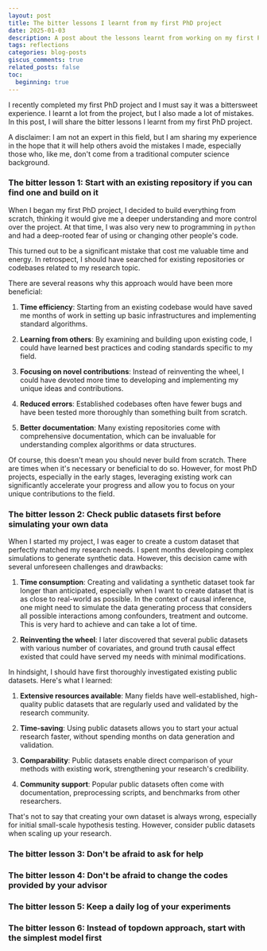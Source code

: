 ```yaml
---
layout: post
title: The bitter lessons I learnt from my first PhD project
date: 2025-01-03 
description: A post about the lessons learnt from working on my first PhD project.
tags: reflections
categories: blog-posts
giscus_comments: true
related_posts: false
toc:
  beginning: true
---
```


I recently completed my first PhD project and I must say it was a bittersweet experience. 
I learnt a lot from the project, but I also made a lot of mistakes. 
In this post, I will share the bitter lessons I learnt from my first PhD project.

A disclaimer: I am not an expert in this field, but I am sharing my experience in the hope 
that it will help others avoid the mistakes I made, especially those who, like me, don't come from a 
traditional computer science background.

### The bitter lesson 1: Start with an existing repository if you can find one and build on it
When I began my first PhD project, I decided to build everything from scratch, 
thinking it would give me a deeper understanding and more control over the project. At that time, I was also very
new to programming in `python` and had a deep-rooted fear of using or changing other people's code.

This turned out to be a significant mistake that cost me valuable time and energy. In retrospect, 
I should have searched for existing repositories or codebases related to my research topic. 

There are several reasons why this approach would have been more beneficial:

1. **Time efficiency**: Starting from an existing codebase would have saved me months of work in setting 
up basic infrastructures and implementing standard algorithms.

2. **Learning from others**: By examining and building upon existing code, 
I could have learned best practices and coding standards specific to my field.

3. **Focusing on novel contributions**: Instead of reinventing the wheel, 
I could have devoted more time to developing and implementing my unique ideas and contributions.

4. **Reduced errors**: Established codebases often have fewer bugs and have been tested more thoroughly than something built from scratch.

5. **Better documentation**: Many existing repositories come with comprehensive documentation, 
which can be invaluable for understanding complex algorithms or data structures.

Of course, this doesn't mean you should never build from scratch. 
There are times when it's necessary or beneficial to do so. 
However, for most PhD projects, especially in the early stages, 
leveraging existing work can significantly accelerate your progress and 
allow you to focus on your unique contributions to the field.

### The bitter lesson 2: Check public datasets first before simulating your own data
When I started my project, I was eager to create a custom dataset that perfectly matched my research needs. 
I spent months developing complex simulations to generate synthetic data. 
However, this decision came with several unforeseen challenges and drawbacks:

1. **Time consumption**: Creating and validating a synthetic dataset took far longer than anticipated, especially
when I want to create dataset that is as close to real-world as possible. In the context of causal inference, one
might need to simulate the data generating process that considers all possible interactions among confounders, treatment 
and outcome. This is very hard to achieve and can take a lot of time.

2. **Reinventing the wheel**: I later discovered that several public datasets with various number of covariates, and 
ground truth causal effect existed that could have served my needs with minimal modifications.

In hindsight, I should have first thoroughly investigated existing public datasets. Here's what I learned:

1. **Extensive resources available**: Many fields have well-established, high-quality public datasets that are regularly used and validated by the research community.

2. **Time-saving**: Using public datasets allows you to start your actual research faster, without spending months on data generation and validation.

3. **Comparability**: Public datasets enable direct comparison of your methods with existing work, strengthening your research's credibility.

4. **Community support**: Popular public datasets often come with documentation, preprocessing scripts, and benchmarks from other researchers.


That's not to say that creating your own dataset is always wrong, especially for initial small-scale hypothesis testing. 
However, consider public datasets when scaling up your research.
### The bitter lesson 3: Don't be afraid to ask for help

### The bitter lesson 4: Don't be afraid to change the codes provided by your advisor

### The bitter lesson 5: Keep a daily log of your experiments

### The bitter lesson 6: Instead of topdown approach, start with the simplest model first